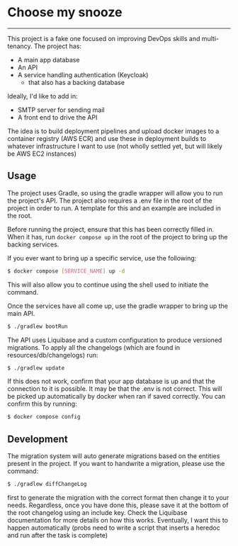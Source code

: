 # Choose my snooze
___
This project is a fake one focused on improving DevOps skills and multi-tenancy. The project has:
- A main app database
- An API
- A service handling authentication (Keycloak)
  - that also has a backing database

Ideally, I'd like to add in:
- SMTP server for sending mail
- A front end to drive the API

The idea is to build deployment pipelines and upload docker images to a container registry (AWS ECR) and use these in deployment builds to whatever infrastructure I want to use (not wholly settled yet, but will likely be AWS EC2 instances)

## Usage
The project uses Gradle, so using the gradle wrapper will allow you to run the project's API. The project also requires a .env file in the root of the project in order to run. A template for this and an example are included in the root.

Before running the project, ensure that this has been correctly filled in. When it has, run `docker compose up` in the root of the project to bring up the backing services.

If you ever want to bring up a specific service, use the following:

```bash
$ docker compose [SERVICE_NAME] up -d
```
This will also allow you to continue using the shell used to initiate the command. 

Once the services have all come up, use the gradle wrapper to bring up the main API.

```bash
$ ./gradlew bootRun
```

The API uses Liquibase and a custom configuration to produce versioned migrations. To apply all the changelogs (which are found in resources/db/changelogs) run:
```bash
$ ./gradlew update
```

If this does not work, confirm that your app database is up and that the connection to it is possible. It may be that the .env is not correct. This will be picked up automatically by docker when ran if saved correctly. You can confirm this by running:

```bash
$ docker compose config
```

## Development
The migration system will auto generate migrations based on the entities present in the project. If you want to handwrite a migration, please use the command:

```bash
$ ./gradlew diffChangeLog
```

first to generate the migration with the correct format then change it to your needs. Regardless, once you have done this, please save it at the bottom of the root changelog using an include key. Check the Liquibase documentation for more details on how this works. Eventually, I want this to happen automatically (probs need to write a script that inserts a heredoc and run after the task is complete)

